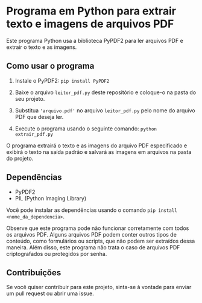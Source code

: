 # Programa em Python para extrair texto e imagens de arquivos PDF

Este programa Python usa a biblioteca PyPDF2 para ler arquivos PDF e extrair o texto e as imagens.

## Como usar o programa

1. Instale o PyPDF2: `pip install PyPDF2`

2. Baixe o arquivo `leitor_pdf.py` deste repositório e coloque-o na pasta do seu projeto.

3. Substitua `'arquivo.pdf'` no arquivo `leitor_pdf.py` pelo nome do arquivo PDF que deseja ler.

4. Execute o programa usando o seguinte comando: `python extrair_pdf.py`

O programa extrairá o texto e as imagens do arquivo PDF especificado e exibirá o texto na saída padrão e salvará as imagens em arquivos na pasta do projeto.

## Dependências

- PyPDF2
- PIL (Python Imaging Library)

Você pode instalar as dependências usando o comando `pip install <nome_da_dependencia>`. 

Observe que este programa pode não funcionar corretamente com todos os arquivos PDF. Alguns arquivos PDF podem conter outros tipos de conteúdo, como formulários ou scripts, que não podem ser extraídos dessa maneira. Além disso, este programa não trata o caso de arquivos PDF criptografados ou protegidos por senha. 

## Contribuições

Se você quiser contribuir para este projeto, sinta-se à vontade para enviar um pull request ou abrir uma issue.
